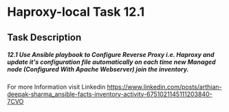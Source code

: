 # Haproxy-local Task 12.1

## Task Description

##### 12.1 Use Ansible playbook to Configure Reverse Proxy i.e. Haproxy and update it's configuration  file automatically on each time new Managed node (Configured With Apache Webserver) join the inventory.

For more Information visit Linkedin https://www.linkedin.com/posts/arthian-deepak-sharma_ansible-facts-inventory-activity-6751021145111203840-7CVO
